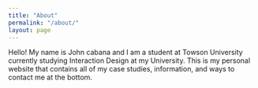 ```yaml
---
title: "About"
permalink: "/about/"
layout: page
---
```


Hello! My name is John cabana and I am a student at Towson University currently studying Interaction Design at my University. This is my personal website that contains
all of my case studies, information, and ways to contact me at the bottom. 
